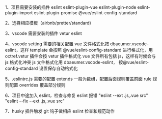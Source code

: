 1、项目需要安装的插件
eslint
eslint-plugin-vue
eslint-plugin-node
eslint-plugin-import
eslint-plugin-promise
@vue/eslint-config-standard

2、选择相应模板（airbnb/pretter/standard）

3、vscode 需要安装的插件
vetur
eslint

4、vscode setting 需要的相关配置
vue 文件格式化按 dbaeumer.vscode-eslint，这样 template 会按照 @vue/eslint-config-standard 进行格式化，用 octref.vetur 插件会按 vetur 插件格式化 vue 文件所有包括 js，这样有时候会与 js 格式化冲突
js 文件格式化用 dbaeumer.vscode-eslint， 按@vue/eslint-config-standard
设置保存自动格式化

5、.eslintrc.js 需要的配置
extends 一般为数组，配置后面规则覆盖前面
rule 规则配置
overrides 覆盖部分规则

6、项目中途加入 eslint，检查与修复 eslint 报错
"eslint --ext .js,.vue src"
"eslint --fix --ext .js,.vue src"

7、husky 插件触发 git 钩子做相应 eslint 检查和规范动作
